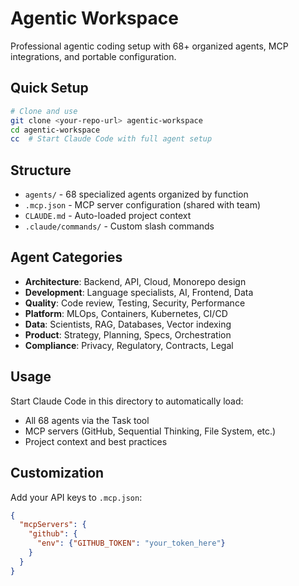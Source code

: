 # Agentic Workspace

Professional agentic coding setup with 68+ organized agents, MCP integrations, and portable configuration.

## Quick Setup

```bash
# Clone and use
git clone <your-repo-url> agentic-workspace
cd agentic-workspace
cc  # Start Claude Code with full agent setup
```

## Structure

- `agents/` - 68 specialized agents organized by function
- `.mcp.json` - MCP server configuration (shared with team)
- `CLAUDE.md` - Auto-loaded project context
- `.claude/commands/` - Custom slash commands

## Agent Categories

- **Architecture**: Backend, API, Cloud, Monorepo design
- **Development**: Language specialists, AI, Frontend, Data
- **Quality**: Code review, Testing, Security, Performance
- **Platform**: MLOps, Containers, Kubernetes, CI/CD
- **Data**: Scientists, RAG, Databases, Vector indexing
- **Product**: Strategy, Planning, Specs, Orchestration
- **Compliance**: Privacy, Regulatory, Contracts, Legal

## Usage

Start Claude Code in this directory to automatically load:
- All 68 agents via the Task tool
- MCP servers (GitHub, Sequential Thinking, File System, etc.)
- Project context and best practices

## Customization

Add your API keys to `.mcp.json`:
```json
{
  "mcpServers": {
    "github": {
      "env": {"GITHUB_TOKEN": "your_token_here"}
    }
  }
}
```